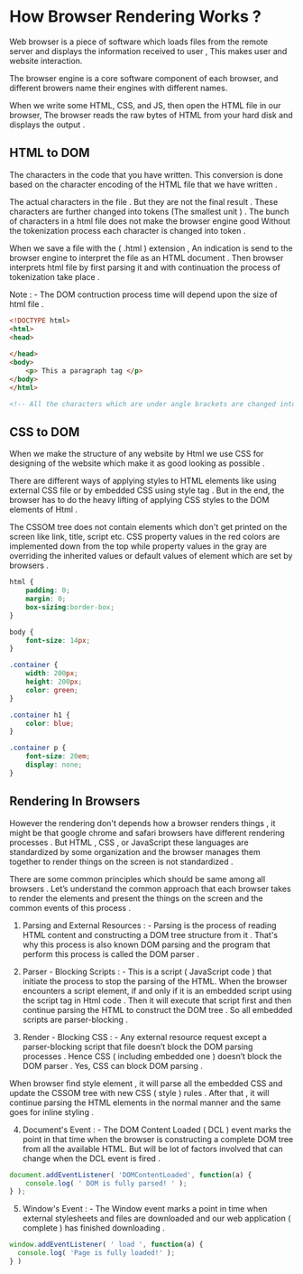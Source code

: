 # How Browser Rendering Works ?
Web browser is a piece of software which loads files from the remote server and displays the information received to user , This makes user and website interaction. 
<p> The browser engine is a core software component of each browser, and different browers name their engines with different names. </p>
<p> When we write some HTML, CSS, and JS, then open the HTML file in our browser, The browser reads the raw bytes of HTML from your hard disk and displays the output . </p>

## HTML to DOM
The characters in the code that you have written. This conversion is done based on the character encoding of the HTML file that we have written .
<p>The actual characters in the file . But they are not the final result . These characters are further changed into tokens (The smallest unit ) . The bunch of characters in a html file does not make the browser engine good Without the tokenization process each character is changed into token . </p>
<p>When we save a file with the ( .html ) extension , An indication is send to the browser engine to interpret the file as an HTML document . Then browser interprets html file by first parsing it and with continuation the process of  tokenization take place . </p>
Note : - The DOM contruction process time will depend upon the size of html file . 

```html
<!DOCTYPE html>
<html>
<head>
    
</head>
<body>
    <p> This a paragraph tag </p>
</body>
</html>

<!-- All the characters which are under angle brackets are changed into tokens .   -->
```
## CSS to DOM
When we make the structure of any website by Html we use CSS for designing of the website which make it as good looking as possible . 
<p> There are different ways of applying styles to HTML elements like using external CSS file or by embedded CSS using style tag . But in the end, the browser has to do the heavy lifting of applying CSS styles to the DOM elements of Html .</p>

<p> The CSSOM tree does not contain elements which don't get printed on the screen like link, title, script etc. CSS property values in the red colors are implemented down from the top while property values in the gray are overriding the inherited values or default values of element which are set by browsers . </p>

```css
html {
    padding: 0;
    margin: 0;
    box-sizing:border-box;
}

body {
    font-size: 14px;
}

.container {
    width: 200px;
    height: 200px;
    color: green;
}

.container h1 {
    color: blue;
}

.container p {
    font-size: 20em;
    display: none;
}

```

## Rendering In Browsers
However the rendering don't depends how a browser renders things , it might be that google chrome and safari browsers have different rendering processes . But HTML , CSS , or JavaScript these languages are standardized by some organization  and the browser manages them together to render things on the screen is not standardized .

<p> There are some common principles which should be same among all browsers . Let’s understand the common approach that each browser takes to render the elements and present the things on the screen and the common events of this process . </p>

1. Parsing and External Resources : - Parsing is the process of reading HTML content and constructing a DOM tree structure from it . That's why this process is also known DOM parsing and the program that perform this process is called the DOM parser .

2. Parser - Blocking Scripts : - This is a script ( JavaScript code ) that initiate the process to stop the parsing of the HTML. When the browser encounters a script element, if and only if it is an embedded script using the script tag in Html code . Then it will execute that script first and then continue parsing the HTML to construct the DOM tree . So all embedded scripts are parser-blocking .

3. Render - Blocking CSS : - Any external resource request except a parser-blocking script that file doesn’t block the DOM parsing processes . Hence CSS ( including embedded one ) doesn’t block the DOM parser . Yes, CSS can block DOM parsing . 
<p> When browser find style element , it will parse all the embedded CSS and update the CSSOM tree with new CSS ( style ) rules . After that , it will continue parsing the HTML elements in the normal manner and the same goes for inline styling .  </p>

4. Document's Event : - The DOM Content Loaded ( DCL ) event marks the point in that time when the browser is constructing a complete DOM tree from all the available HTML. But will be lot of factors involved that can change when the DCL event is fired .
```js
document.addEventListener( 'DOMContentLoaded', function(a) {
    console.log( ' DOM is fully parsed! ' );
} );

```

5. Window's Event : - The Window event marks a point in time when external stylesheets and files are downloaded and our web application ( complete ) has finished downloading .
```js
window.addEventListener( ' load ', function(a) {
  console.log( 'Page is fully loaded!' );
} )

```
